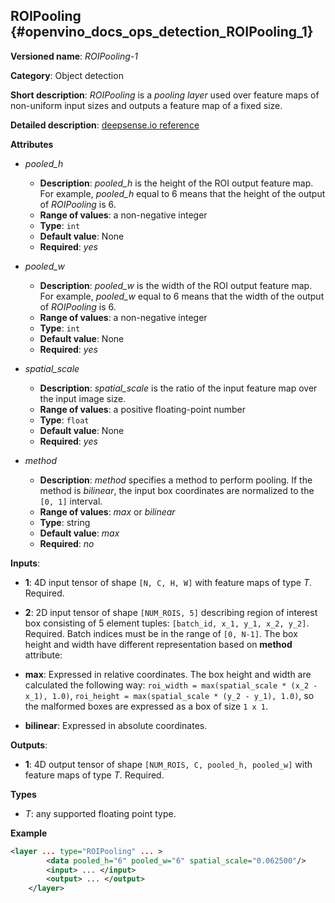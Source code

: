 ## ROIPooling <a name="ROIPooling"></a> {#openvino_docs_ops_detection_ROIPooling_1}

**Versioned name**: *ROIPooling-1*

**Category**: Object detection

**Short description**: *ROIPooling* is a *pooling layer* used over feature maps of non-uniform input sizes and outputs a feature map of a fixed size.

**Detailed description**: [deepsense.io reference](https://blog.deepsense.ai/region-of-interest-pooling-explained/)

**Attributes**

* *pooled_h*

  * **Description**: *pooled_h* is the height of the ROI output feature map. For example, *pooled_h* equal to 6 means that the height of the output of *ROIPooling* is 6.
  * **Range of values**: a non-negative integer
  * **Type**: `int`
  * **Default value**: None
  * **Required**: *yes*

* *pooled_w*

  * **Description**: *pooled_w* is the width of the ROI output feature map. For example, *pooled_w* equal to 6 means that the width of the output of *ROIPooling* is 6.
  * **Range of values**: a non-negative integer
  * **Type**: `int`
  * **Default value**: None
  * **Required**: *yes*

* *spatial_scale*

  * **Description**: *spatial_scale* is the ratio of the input feature map over the input image size.
  * **Range of values**: a positive floating-point number
  * **Type**: `float`
  * **Default value**: None
  * **Required**: *yes*

* *method*

  * **Description**: *method* specifies a method to perform pooling. If the method is *bilinear*, the input box coordinates are normalized to the `[0, 1]` interval.
  * **Range of values**: *max* or *bilinear*
  * **Type**: string
  * **Default value**: *max*
  * **Required**: *no*

**Inputs**:

*   **1**: 4D input tensor of shape `[N, C, H, W]` with feature maps of type *T*. Required.

*   **2**: 2D input tensor of shape `[NUM_ROIS, 5]` describing region of interest box consisting of 5 element tuples: `[batch_id, x_1, y_1, x_2, y_2]`. Required.
Batch indices must be in the range of `[0, N-1]`. The box height and width have different representation based on **method** attribute:
  * **max**: Expressed in relative coordinates. The box height and width are calculated the following way: `roi_width = max(spatial_scale * (x_2 - x_1), 1.0)`,
`roi_height = max(spatial_scale * (y_2 - y_1), 1.0)`, so the malformed boxes are expressed as a box of size `1 x 1`.
  * **bilinear**: Expressed in absolute coordinates.


**Outputs**:

*   **1**: 4D output tensor of shape `[NUM_ROIS, C, pooled_h, pooled_w]` with feature maps of type *T*. Required.

**Types**

* *T*: any supported floating point type.

**Example**

```xml
<layer ... type="ROIPooling" ... >
        <data pooled_h="6" pooled_w="6" spatial_scale="0.062500"/>
        <input> ... </input>
        <output> ... </output>
    </layer>
```